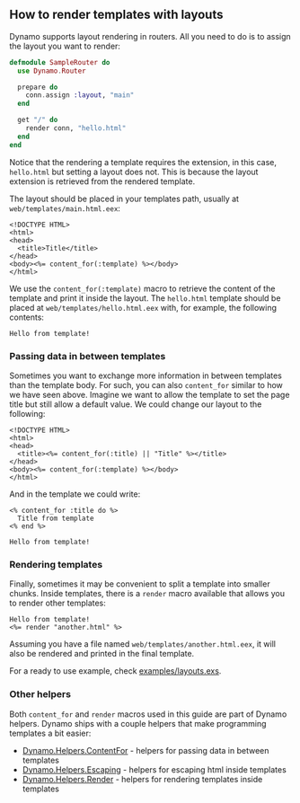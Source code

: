 ## How to render templates with layouts

Dynamo supports layout rendering in routers. All you need to do is to assign the layout you want to render:

```elixir
defmodule SampleRouter do
  use Dynamo.Router

  prepare do
    conn.assign :layout, "main"
  end

  get "/" do
    render conn, "hello.html"
  end
end
```

Notice that the rendering a template requires the extension, in this case, `hello.html` but setting a layout does not. This is because the layout extension is retrieved from the rendered template.

The layout should be placed in your templates path, usually at `web/templates/main.html.eex`:

```erb
<!DOCTYPE HTML>
<html>
<head>
  <title>Title</title>
</head>
<body><%= content_for(:template) %></body>
</html>
```

We use the `content_for(:template)` macro to retrieve the content of the template and print it inside the layout. The `hello.html` template should be placed at `web/templates/hello.html.eex` with, for example, the following contents:

```erb
Hello from template!
```

### Passing data in between templates

Sometimes you want to exchange more information in between templates than the template body. For such, you can also `content_for` similar to how we have seen above. Imagine we want to allow the template to set the page title but still allow a default value. We could change our layout to the following:

```erb
<!DOCTYPE HTML>
<html>
<head>
  <title><%= content_for(:title) || "Title" %></title>
</head>
<body><%= content_for(:template) %></body>
</html>
```

And in the template we could write:

```erb
<% content_for :title do %>
  Title from template
<% end %>

Hello from template!
```

### Rendering templates

Finally, sometimes it may be convenient to split a template into smaller chunks. Inside templates, there is a `render` macro available that allows you to render other templates:

```erb
Hello from template!
<%= render "another.html" %>
```

Assuming you have a file named `web/templates/another.html.eex`, it will also be rendered and printed in the final template.

For a ready to use example, check [examples/layouts.exs](examples/layouts.exs).

### Other helpers

Both `content_for` and `render` macros used in this guide are part of Dynamo helpers. Dynamo ships with a couple helpers that make programming templates a bit easier:

* [Dynamo.Helpers.ContentFor](http://elixir-lang.org/docs/dynamo/Dynamo.Helpers.ContentFor.html) - helpers for passing data in between templates
* [Dynamo.Helpers.Escaping](http://elixir-lang.org/docs/dynamo/Dynamo.Helpers.Escaping.html) - helpers for escaping html inside templates
* [Dynamo.Helpers.Render](http://elixir-lang.org/docs/dynamo/Dynamo.Helpers.Render.html) - helpers for rendering templates inside templates
